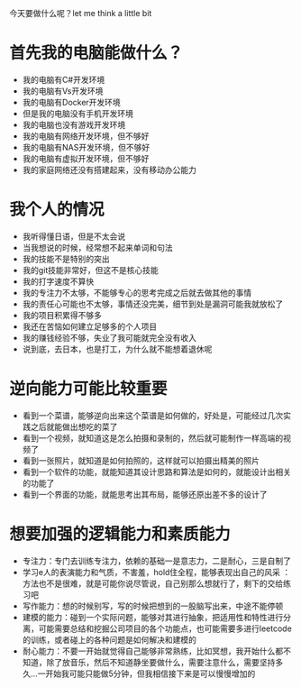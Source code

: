 今天要做什么呢？let me think a little bit
# 首先我的电脑能做什么？
- 我的电脑有C#开发环境
- 我的电脑有Vs开发环境
- 我的电脑有Docker开发环境
- 但是我的电脑没有手机开发环境
- 我的电脑也没有游戏开发环境
- 我的电脑有网络开发环境，但不够好
- 我的电脑有NAS开发环境，但不够好
- 我的电脑有虚拟开发环境，但不够好
- 我的家庭网络还没有搭建起来，没有移动办公能力
# 我个人的情况
- 我听得懂日语，但是不太会说
- 当我想说的时候，经常想不起来单词和句法
- 我的技能不是特别的突出
- 我的git技能非常好，但这不是核心技能
- 我的打字速度不算快
- 我的专注力不太够，不能够专心的思考完成之后就去做其他的事情
- 我的责任心可能也不太够，事情还没完美，细节到处是漏洞可能我就放松了
- 我的项目积累得不够多
- 我还在苦恼如何建立足够多的个人项目
- 我的赚钱经验不够，失业了我可能就完全没有收入
- 说到底，去日本，也是打工，为什么就不能想着退休呢
# 逆向能力可能比较重要
- 看到一个菜谱，能够逆向出来这个菜谱是如何做的，好处是，可能经过几次实践之后就能做出想吃的菜了
- 看到一个视频，就知道这是怎么拍摄和录制的，然后就可能制作一样高端的视频了
- 看到一张照片，就知道是如何拍照的，这样就可以拍摄出精美的照片
- 看到一个软件的功能，就能知道其设计思路和算法是如何的，就能设计出相关的功能了
- 看到一个界面的功能，就能思考出其布局，能够还原出差不多的设计了
# 想要加强的逻辑能力和素质能力
- 专注力：专门去训练专注力，依赖的基础一是意志力，二是耐心，三是自制了
- 学习e人的表演能力和气质，不害羞，hold住全程，能够表现出自己的风采 ：方法也不是很难，就是可能你说尽管说，自己别那么想就行了，剩下的交给练习吧
- 写作能力：想的时候别写，写的时候把想到的一股脑写出来，中途不能停顿
- 建模的能力：碰到一个实际问题，能够对其进行抽象，把适用性和特性进行分离，可能需要总结和挖掘公司项目的各个功能点，也可能需要多进行leetcode的训练，或者碰上的各种问题是如何解决和建模的
- 耐心能力：不要一开始就觉得自己能够非常熟练，比如冥想，我开始什么都不知道，除了放音乐，然后不知道静坐要做什么，需要注意什么，需要坚持多久...一开始我可能只能做5分钟，但我相信接下来是可以慢慢增加的

